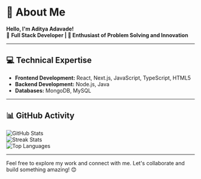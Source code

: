 # 🌟 About Me  
**Hello, I'm Aditya Adavade!**  
🚀 **Full Stack Developer | 🎯 Enthusiast of Problem Solving and Innovation**

---

## 💻 Technical Expertise  
- **Frontend Development:** React, Next.js, JavaScript, TypeScript, HTML5  
- **Backend Development:** Node.js, Java  
- **Databases:** MongoDB, MySQL

---

## 📊 GitHub Activity  
![GitHub Stats](https://github-readme-stats.vercel.app/api?username=aditya-adavade12&theme=highcontrast&hide_border=false&include_all_commits=false&count_private=false)  
![Streak Stats](https://github-readme-streak-stats.herokuapp.com/?user=aditya-adavade12&theme=highcontrast&hide_border=false)  
![Top Languages](https://github-readme-stats.vercel.app/api/top-langs/?username=aditya-adavade12&theme=highcontrast&hide_border=false&include_all_commits=false&count_private=false&layout=compact)

---

Feel free to explore my work and connect with me. Let's collaborate and build something amazing! 😊
